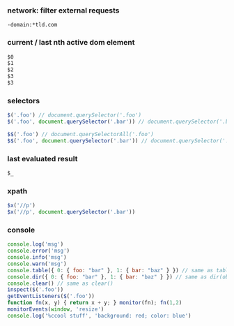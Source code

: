 ### network: filter external requests
```
-domain:*tld.com
```

### current / last nth active dom element
```js
$0
$1
$2
$3
$3
```

### selectors
```js
$('.foo') // document.querySelector('.foo')
$('.foo', document.querySelector('.bar')) // document.querySelector('.bar').querySelector('.foo')

$$('.foo') // document.querySelectorAll('.foo')
$$('.foo', document.querySelector('.bar')) // document.querySelector('.bar').querySelectorAll('.foo')
```

### last evaluated result
```js
$_
```

### xpath
```js
$x('//p')
$x('//p', document.querySelector('.bar'))
```

### console
```js
console.log('msg')
console.error('msg')
console.info('msg')
console.warn('msg')
console.table({ 0: { foo: "bar" }, 1: { bar: "baz" } }) // same as table() 
console.dir({ 0: { foo: "bar" }, 1: { bar: "baz" } }) // same as dir(obj)
console.clear() // same as clear()
inspect($('.foo'))
getEventListeners($('.foo'))
function fn(x, y) { return x + y; } monitor(fn); fn(1,2)
monitorEvents(window, 'resize')
console.log('%ccool stuff', 'background: red; color: blue')
```   